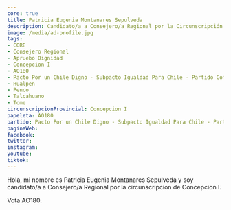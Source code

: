 ```yaml
---
core: true
title: Patricia Eugenia Montanares Sepulveda
description: Candidato/a a Consejero/a Regional por la Circunscripción de Concepcion I
image: /media/ad-profile.jpg
tags:
- CORE
- Consejero Regional
- Apruebo Dignidad
- Concepcion I
- AO180
- Pacto Por un Chile Digno - Subpacto Igualdad Para Chile - Partido Comunista De Chile
- Hualpen
- Penco
- Talcahuano
- Tome
circunscripcionProvincial: Concepcion I
papeleta: AO180
partido: Pacto Por un Chile Digno - Subpacto Igualdad Para Chile - Partido Comunista De Chile
paginaWeb:
facebook:
twitter:
instagram:
youtube:
tiktok:
---
```

Hola, mi nombre es Patricia Eugenia Montanares Sepulveda y soy candidato/a a Consejero/a Regional por la circunscripcion de Concepcion I.

Vota AO180.